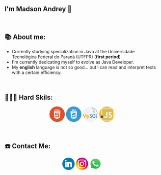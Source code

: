 ## I'm Madson Andrey :wave:

<p>&nbsp;</p>

## 📚 About me:

- Currently studying specialization in Java at the Universidade Tecnológica Federal do Paraná (UTFPR) (**first period**)
- I'm currently dedicating myself to evolve as Java Developer.
- My **english** language is not so good... but I can read and interpret texts with a certain efficiency.

<p>&nbsp;</p>

## 👨🏻‍💻 Hard Skils:

<div>
<p align="center">
  


<img src="https://github.com/madsonandrey/madsonandrey/blob/main/Profile/icons/icon-html.png" alt="html" width="50" height="50"/> 
<img src="https://github.com/madsonandrey/madsonandrey/blob/main/Profile/icons/icon-css.png" alt="css3" width="50" height="50"/> 
<img src="https://github.com/madsonandrey/madsonandrey/blob/main/Profile/icons/icon-mysql.png" alt="mysql" width="50" height="50"/>
<img src="https://github.com/madsonandrey/madsonandrey/blob/main/Profile/icons/icon-javascript.png" alt="javascript" width="50" height="50"/> 

</div>

<p>&nbsp;</p>

## ☎️ Contact Me:

<p align="center">
<a href = https://www.linkedin.com/in/madson-andrey/><img src="https://github.com/madsonandrey/madsonandrey/blob/main/Profile/icons/icon-linkedlin.png" alt='linkedlin' height='40'></a>
<a href = https://www.instagram.com/andrey.madson/><img src="https://github.com/madsonandrey/madsonandrey/blob/main/Profile/icons/icon-instagram.png" alt='instagram' height='40'></a>
<a href = https://api.whatsapp.com/send?phone=5581999133657/><img src="https://github.com/madsonandrey/madsonandrey/blob/main/Profile/icons/whatsapp-logo-1.png" alt='whatsapp' height='40'></a>




